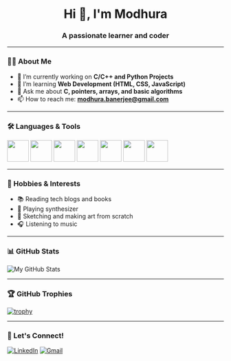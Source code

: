 <h1 align="center">Hi 👋, I'm Modhura</h1>
<h3 align="center">A passionate learner and coder</h3>

---

### 🧑‍💻 About Me

- 🔭 I’m currently working on **C/C++ and Python Projects**
- 🌱 I’m learning **Web Development (HTML, CSS, JavaScript)**
- 💬 Ask me about **C, pointers, arrays, and basic algorithms**
- 📫 How to reach me: **modhura.banerjee@gmail.com**

---

### 🛠️ Languages & Tools

<p align="left">
  <img src="https://cdn.jsdelivr.net/gh/devicons/devicon/icons/c/c-original.svg" width="50" height="50"/>
  <img src="https://cdn.jsdelivr.net/gh/devicons/devicon/icons/cplusplus/cplusplus-original.svg" width="50" height="50"/>
  <img src="https://cdn.jsdelivr.net/gh/devicons/devicon/icons/python/python-original.svg" width="50" height="50"/>
  <img src="https://cdn.jsdelivr.net/gh/devicons/devicon/icons/html5/html5-original.svg" width="50" height="50"/>
  <img src="https://cdn.jsdelivr.net/gh/devicons/devicon/icons/css3/css3-original.svg" width="50" height="50"/>
  <img src="https://cdn.jsdelivr.net/gh/devicons/devicon/icons/git/git-original.svg" width="50" height="50"/>
  <img src="https://cdn.jsdelivr.net/gh/devicons/devicon/icons/vscode/vscode-original.svg" width="50" height="50"/>
</p>

---


### 🎨 Hobbies & Interests

- 📚 Reading tech blogs and books  
- 🎹 Playing synthesizer  
- 🎨 Sketching and making art from scratch 
- 🎧 Listening to music
---


### 📊 GitHub Stats

![My GitHub Stats](https://github-readme-stats.vercel.app/api?username=Modhura002&show_icons=true&theme=gruvbox&card_width=600&hide=prs,issues)


---

### 🏆 GitHub Trophies

[![trophy](https://github-profile-trophy.vercel.app/?username=Modhura002&theme=onedark)](https://github.com/ryo-ma/github-profile-trophy)

---

### 🔗 Let's Connect!

 [![LinkedIn](https://img.shields.io/badge/LinkedIn-blue?style=flat&logo=linkedin&logoColor=white)](https://www.linkedin.com/in/YOUR-LINKEDIN-HERE)
 [![Gmail](https://img.shields.io/badge/Gmail-red?style=flat&logo=gmail&logoColor=white)](mailto:modhurabanerjee002@gmail.com)




